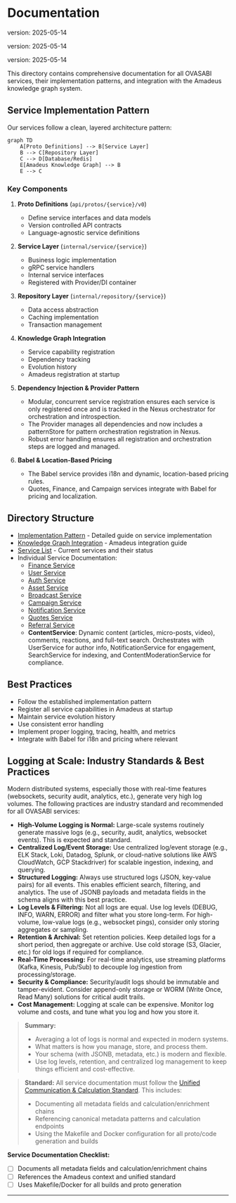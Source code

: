 # Documentation

version: 2025-05-14

version: 2025-05-14

version: 2025-05-14

This directory contains comprehensive documentation for all OVASABI services, their implementation
patterns, and integration with the Amadeus knowledge graph system.

## Service Implementation Pattern

Our services follow a clean, layered architecture pattern:

```mermaid
graph TD
    A[Proto Definitions] --> B[Service Layer]
    B --> C[Repository Layer]
    C --> D[Database/Redis]
    E[Amadeus Knowledge Graph] --> B
    E --> C
```

### Key Components

1. **Proto Definitions** (`api/protos/{service}/v0`)

   - Define service interfaces and data models
   - Version controlled API contracts
   - Language-agnostic service definitions

2. **Service Layer** (`internal/service/{service}`)

   - Business logic implementation
   - gRPC service handlers
   - Internal service interfaces
   - Registered with Provider/DI container

3. **Repository Layer** (`internal/repository/{service}`)

   - Data access abstraction
   - Caching implementation
   - Transaction management

4. **Knowledge Graph Integration**

   - Service capability registration
   - Dependency tracking
   - Evolution history
   - Amadeus registration at startup

5. **Dependency Injection & Provider Pattern**

   - Modular, concurrent service registration ensures each service is only registered once and is
     tracked in the Nexus orchestrator for orchestration and introspection.
   - The Provider manages all dependencies and now includes a patternStore for pattern orchestration
     registration in Nexus.
   - Robust error handling ensures all registration and orchestration steps are logged and managed.

6. **Babel & Location-Based Pricing**
   - The Babel service provides i18n and dynamic, location-based pricing rules.
   - Quotes, Finance, and Campaign services integrate with Babel for pricing and localization.

## Directory Structure

- [Implementation Pattern](./implementation_pattern.md) - Detailed guide on service implementation
- [Knowledge Graph Integration](./knowledge_graph.md) - Amadeus integration guide
- [Service List](./service_list.md) - Current services and their status
- Individual Service Documentation:
  - [Finance Service](./finance/README.md)
  - [User Service](./user/README.md)
  - [Auth Service](./auth/README.md)
  - [Asset Service](./asset/README.md)
  - [Broadcast Service](./broadcast/README.md)
  - [Campaign Service](./campaign/README.md)
  - [Notification Service](./notification/README.md)
  - [Quotes Service](./quotes/README.md)
  - [Referral Service](./referral/README.md)
  - **ContentService**: Dynamic content (articles, micro-posts, video), comments, reactions, and
    full-text search. Orchestrates with UserService for author info, NotificationService for
    engagement, SearchService for indexing, and ContentModerationService for compliance.

## Best Practices

- Follow the established implementation pattern
- Register all service capabilities in Amadeus at startup
- Maintain service evolution history
- Use consistent error handling
- Implement proper logging, tracing, health, and metrics
- Integrate with Babel for i18n and pricing where relevant

## Logging at Scale: Industry Standards & Best Practices

Modern distributed systems, especially those with real-time features (websockets, security audit,
analytics, etc.), generate very high log volumes. The following practices are industry standard and
recommended for all OVASABI services:

- **High-Volume Logging is Normal:** Large-scale systems routinely generate massive logs (e.g.,
  security, audit, analytics, websocket events). This is expected and standard.
- **Centralized Log/Event Storage:** Use centralized log/event storage (e.g., ELK Stack, Loki,
  Datadog, Splunk, or cloud-native solutions like AWS CloudWatch, GCP Stackdriver) for scalable
  ingestion, indexing, and querying.
- **Structured Logging:** Always use structured logs (JSON, key-value pairs) for all events. This
  enables efficient search, filtering, and analytics. The use of JSONB payloads and metadata fields
  in the schema aligns with this best practice.
- **Log Levels & Filtering:** Not all logs are equal. Use log levels (DEBUG, INFO, WARN, ERROR) and
  filter what you store long-term. For high-volume, low-value logs (e.g., websocket pings), consider
  only storing aggregates or sampling.
- **Retention & Archival:** Set retention policies. Keep detailed logs for a short period, then
  aggregate or archive. Use cold storage (S3, Glacier, etc.) for old logs if required for
  compliance.
- **Real-Time Processing:** For real-time analytics, use streaming platforms (Kafka, Kinesis,
  Pub/Sub) to decouple log ingestion from processing/storage.
- **Security & Compliance:** Security/audit logs should be immutable and tamper-evident. Consider
  append-only storage or WORM (Write Once, Read Many) solutions for critical audit trails.
- **Cost Management:** Logging at scale can be expensive. Monitor log volume and costs, and tune
  what you log and how you store it.

> **Summary:**
>
> - Averaging a lot of logs is normal and expected in modern systems.
> - What matters is how you manage, store, and process them.
> - Your schema (with JSONB, metadata, etc.) is modern and flexible.
> - Use log levels, retention, and centralized log management to keep things efficient and
>   cost-effective.

> **Standard:** All service documentation must follow the
> [Unified Communication & Calculation Standard](../amadeus/amadeus_context.md#unified-communication--calculation-standard-grpc-rest-websocket-and-metadata-driven-orchestration).
> This includes:
>
> - Documenting all metadata fields and calculation/enrichment chains
> - Referencing canonical metadata patterns and calculation endpoints
> - Using the Makefile and Docker configuration for all proto/code generation and builds

**Service Documentation Checklist:**

- [ ] Documents all metadata fields and calculation/enrichment chains
- [ ] References the Amadeus context and unified standard
- [ ] Uses Makefile/Docker for all builds and proto generation

---
